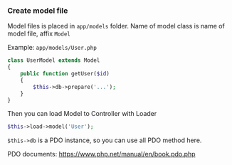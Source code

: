 ### Create model file

Model files is placed in `app/models` folder.
Name of model class is name of model file, affix `Model`

Example: `app/models/User.php`
```php
class UserModel extends Model
{
    public function getUser($id)
    {
        $this->db->prepare('...');
    }
}
```
Then you can load Model to Controller with Loader
```php
$this->load->model('User');
```

`$this->db` is a PDO instance, so you can use all PDO method here.

PDO documents: https://www.php.net/manual/en/book.pdo.php
